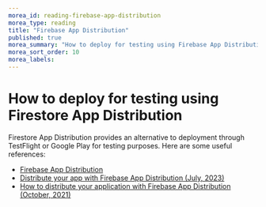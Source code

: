 ```yaml
---
morea_id: reading-firebase-app-distribution
morea_type: reading
title: "Firebase App Distribution"
published: true
morea_summary: "How to deploy for testing using Firebase App Distribution"
morea_sort_order: 10
morea_labels: 
---
```


# How to deploy for testing using Firestore App Distribution

Firestore App Distribution provides an alternative to deployment through TestFlight or Google Play for testing purposes. Here are some useful references:

* [Firebase App Distribution](https://firebase.google.com/docs/app-distribution)
* [Distribute your app with Firebase App Distribution (July, 2023)](https://medium.com/@Ikay_codes/distribute-your-flutter-app-with-firebase-app-distribution-fc83e0ffb547)
* [How to distribute your application with Firebase App Distribution (October, 2021)](https://medium.com/google-developer-experts/how-to-distribute-your-application-with-firebase-app-distribution-8b70db0d389a)
